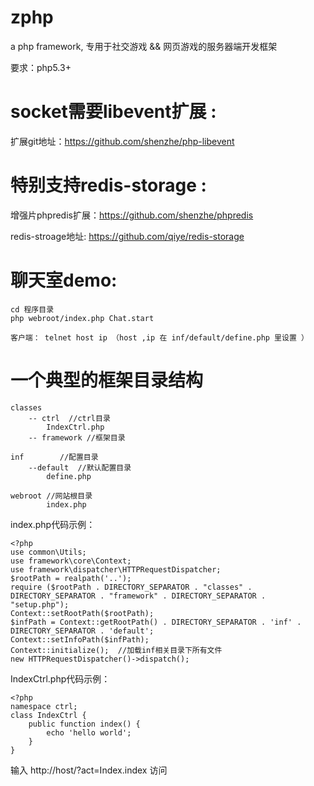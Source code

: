 zphp
====

a php framework,  专用于社交游戏 && 网页游戏的服务器端开发框架

要求：php5.3+

socket需要libevent扩展 :
========================

扩展git地址：https://github.com/shenzhe/php-libevent
    
特别支持redis-storage :
=====================

增强片phpredis扩展：https://github.com/shenzhe/phpredis

redis-stroage地址: https://github.com/qiye/redis-storage
     
聊天室demo:
=============
    
    cd 程序目录
    php webroot/index.php Chat.start
    
    客户端： telnet host ip （host ,ip 在 inf/default/define.php 里设置 ）



一个典型的框架目录结构
==================

    classes
        -- ctrl  //ctrl目录
            IndexCtrl.php
        -- framework //框架目录
    
    inf        //配置目录
        --default  //默认配置目录
            define.php
          
    webroot //网站根目录
            index.php
         

index.php代码示例：

    <?php
    use common\Utils;
    use framework\core\Context;
    use framework\dispatcher\HTTPRequestDispatcher;
    $rootPath = realpath('..');
    require ($rootPath . DIRECTORY_SEPARATOR . "classes" . DIRECTORY_SEPARATOR . "framework" . DIRECTORY_SEPARATOR . "setup.php");
    Context::setRootPath($rootPath);
    $infPath = Context::getRootPath() . DIRECTORY_SEPARATOR . 'inf' . DIRECTORY_SEPARATOR . 'default';
    Context::setInfoPath($infPath);
    Context::initialize();  //加载inf相关目录下所有文件
    new HTTPRequestDispatcher()->dispatch();

IndexCtrl.php代码示例：

    <?php
    namespace ctrl;
    class IndexCtrl {
        public function index() {
            echo 'hello world';
        }
    }

输入 http://host/?act=Index.index 访问 
